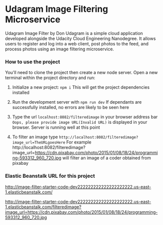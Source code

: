  # Udagram Image Filtering Microservice
Udagram Image Filter by Don
Udagram is a simple cloud application developed alongside the Udacity Cloud Engineering Nanodegree. It allows users to register and log into a web client, post photos to the feed, and process photos using an image filtering microservice.

### How to use the project

You'll need to clone the project then create a new node server. Open a new terminal within the project directory and run:

1. Initialize a new project: `npm i`
This will get the project dependencies installed

2. Run the development server with `npm run dev`
If dependants are successfully installed, no errors are likely to be seen here

3. Type the url `localhost:8082/filteredimage` in your browser address bar
`Oops, please provide image URL(Invalid URL)` is displayed in your browser. Server is running well at this point

4. To filter an image type `http://localhost:8082/filteredimage?image_url=TheURLgoesHere`
For example http://localhost:8082/filteredimage?image_url=https://cdn.pixabay.com/photo/2015/01/08/18/24/programming-593312_960_720.jpg will filter an image of a coder obtained from pixabay



### Elastic Beanstalk URL for this project
http://image-filter-starter-code-dev222222222222222222222.us-east-1.elasticbeanstalk.com/

http://image-filter-starter-code-dev222222222222222222222.us-east-1.elasticbeanstalk.com/filteredimage?image_url=https://cdn.pixabay.com/photo/2015/01/08/18/24/programming-593312_960_720.jpg




